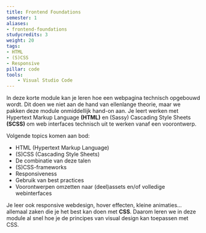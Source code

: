 ```yaml
---
title: Frontend Foundations
semester: 1
aliases:
- frontend-foundations
studycredits: 3
weight: 20
tags:
- HTML
- (S)CSS
- Responsive
pillar: code
tools:
    - Visual Studio Code
---
```

In deze korte module kan je leren hoe een webpagina technisch opgebouwd wordt. Dit doen we niet aan de hand van ellenlange theorie, maar we pakken deze module onmiddellijk hand-on aan.
Je leert werken met Hypertext Markup Language **(HTML)** en (Sassy) Cascading Style Sheets **(SCSS)** om web interfaces technisch uit te werken vanaf een voorontwerp.

Volgende topics komen aan bod:
- HTML (Hypertext Markup Language)
- (S)CSS (Cascading Style Sheets)
- De combinatie van deze talen
- (S)CSS-frameworks
- Responsiveness
- Gebruik van best practices
- Voorontwerpen omzetten naar (deel)assets en/of volledige webinterfaces


Je leer ook responsive webdesign, hover effecten, kleine animaties&hellip; allemaal zaken die je het best kan doen met **CSS**. Daarom leren we in deze module al snel hoe je de principes van visual design kan toepassen met CSS.
